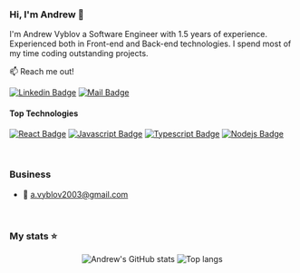 ### Hi, I'm Andrew 👋

I'm Andrew Vyblov a Software Engineer with 1.5 years of experience. Experienced both in Front-end and Back-end technologies. I spend most of my time coding outstanding projects.

:mailbox: Reach me out!

[![Linkedin Badge](https://img.shields.io/badge/LinkedIn-0e76a8?style=flat&labelColor=0e76a8&logo=linkedin&logoColor=white)](https://www.linkedin.com/in/andrew-vyblov-frontdev/)
[![Mail Badge](https://img.shields.io/badge/-Instagram-e84393?style=flat&labelColor=e84393&logo=instagram&logoColor=white)](https://www.instagram.com/sacredbleed/) 


#### Top Technologies

[![React Badge](https://img.shields.io/badge/-React-61DBFB?style=for-the-badge&labelColor=black&logo=react&logoColor=61DBFB)](#) [![Javascript Badge](https://img.shields.io/badge/-Javascript-F0DB4F?style=for-the-badge&labelColor=black&logo=javascript&logoColor=F0DB4F)](#) [![Typescript Badge](https://img.shields.io/badge/-Typescript-007acc?style=for-the-badge&labelColor=black&logo=typescript&logoColor=007acc)](#) [![Nodejs Badge](https://img.shields.io/badge/-Nodejs-3C873A?style=for-the-badge&labelColor=black&logo=node.js&logoColor=3C873A)](#)

<br/>

### Business
- :email: a.vyblov2003@gmail.com
<br/>

### My stats ⭐

<div align="center">
<img alt="Andrew's GitHub stats" src="https://github-readme-stats.vercel.app/api?username=AndrewOPP&show_icons=true&theme=transparent"/>
<img alt="Top langs" src="https://github-readme-stats.vercel.app/api/top-langs/?username=AndrewOPP&layout=compact&&langs_count=8"/>
</div>
